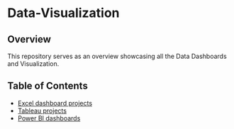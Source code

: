 # Data-Visualization

## Overview

This repository serves as an overview showcasing all the Data Dashboards and Visualization.


## Table of Contents

- [Excel dashboard projects](https://github.com/Atharvak29/Data-Visualization/tree/main/Excel)
- [Tableau projects](https://github.com/Atharvak29/Data-Visualization/tree/main/Tableau)
- [Power BI dashboards](https://github.com/Atharvak29/Data-Visualization/tree/main/Power%20BI)
